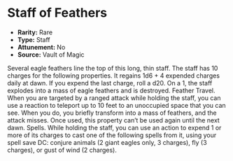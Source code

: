 # Staff of Feathers

- **Rarity:** Rare
- **Type:** Staff
- **Attunement:** No
- **Source:** Vault of Magic

Several eagle feathers line the top of this long, thin staff. The staff has 10 charges for the following properties. It regains 1d6 + 4 expended charges daily at dawn. If you expend the last charge, roll a d20. On a 1, the staff explodes into a mass of eagle feathers and is destroyed. Feather Travel. When you are targeted by a ranged attack while holding the staff, you can use a reaction to teleport up to 10 feet to an unoccupied space that you can see. When you do, you briefly transform into a mass of feathers, and the attack misses. Once used, this property can’t be used again until the next dawn. Spells. While holding the staff, you can use an action to expend 1 or more of its charges to cast one of the following spells from it, using your spell save DC: conjure animals (2 giant eagles only, 3 charges), fly (3 charges), or gust of wind (2 charges).
